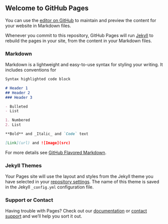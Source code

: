<style type="text/css" rel="stylesheet">
    header h1 { text-transform: uppercase; }

    section {
      /* width: 590px; */
      width: 990px;
    }

    .wrapper {
      /* width: 650px; */
      width: 1050px;
    }

    nav {
      /* margin-left: -580px; */
      margin-left: -780px;
    }

    #banner {
      /* margin-right: -382px; */
      margin-right: -582px;
    }

    #banner .fork {
      /* margin-left: -325px; */
      margin-left: -525px;
    }
</style>


## Welcome to GitHub Pages

You can use the [editor on GitHub](https://github.com/mwojnars/hypertag/edit/main/docs/index.md) to maintain and preview the content for your website in Markdown files.

Whenever you commit to this repository, GitHub Pages will run [Jekyll](https://jekyllrb.com/) to rebuild the pages in your site, from the content in your Markdown files.

### Markdown

Markdown is a lightweight and easy-to-use syntax for styling your writing. It includes conventions for

```markdown
Syntax highlighted code block

# Header 1
## Header 2
### Header 3

- Bulleted
- List

1. Numbered
2. List

**Bold** and _Italic_ and `Code` text

[Link](url) and ![Image](src)
```

For more details see [GitHub Flavored Markdown](https://guides.github.com/features/mastering-markdown/).

### Jekyll Themes

Your Pages site will use the layout and styles from the Jekyll theme you have selected in your [repository settings](https://github.com/mwojnars/hypertag/settings). The name of this theme is saved in the Jekyll `_config.yml` configuration file.

### Support or Contact

Having trouble with Pages? Check out our [documentation](https://docs.github.com/categories/github-pages-basics/) or [contact support](https://support.github.com/contact) and we’ll help you sort it out.
